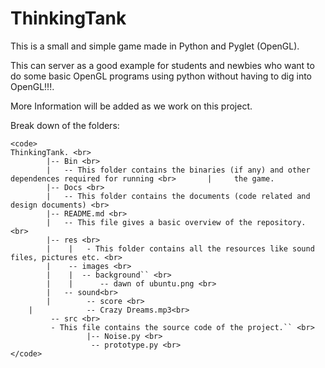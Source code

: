 ThinkingTank
============

This is a small and simple game made in Python and Pyglet (OpenGL).

This can server as a good example for students and newbies who want to do
some basic OpenGL programs using python without having to dig into OpenGL!!!.


More Information will be added as we work on this project.




Break down of the folders:

	<code>
	ThinkingTank. <br>
	    	|-- Bin <br>
	    	|	-- This folder contains the binaries (if any) and other dependences required for running <br>	    |	  the game.
	    	|-- Docs <br>
	    	| 	-- This folder contains the documents (code related and design documents) <br>
	    	|-- README.md <br>
	    	|	-- This file gives a basic overview of the repository. <br>
	    	|-- res <br>
 	    	|	 |   - This folder contains all the resources like sound files, pictures etc. <br>
	    	|    -- images <br>
	    	|    |  -- background`` <br>
	    	|    |      -- dawn of ubuntu.png <br>
	    	|   -- sound<br>
	    	|        -- score <br>
		|            -- Crazy Dreams.mp3<br>
	     	 -- src <br>
		     - This file contains the source code of the project.`` <br>
	            	 |-- Noise.py <br>
	       	       	  -- prototype.py <br>
	</code>

